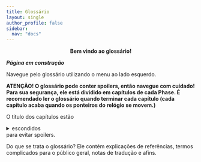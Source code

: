 ```yaml
---
title: Glossário
layout: single
author_profile: false
sidebar:
  nav: "docs"
---
```


<p align=center><b>Bem vindo ao glossário!</b></p>


***Página em construção***


Navegue pelo glossário utilizando o menu ao lado esquerdo.

**ATENÇÃO! O glossário pode conter spoilers, então navegue com cuidado! Para sua segurança, ele está dividido em capítulos de cada Phase. É recomendado ler o glossário quando terminar cada capítulo (cada capítulo acaba quando os ponteiros do relógio se movem.)**

O título dos capítulos estão <details> <summary> escondidos </summary> sim, assim mesmo </details> para evitar spoilers.


Do que se trata o glossário? Ele contém explicações de referências, termos complicados para o público geral, notas de tradução e afins.
